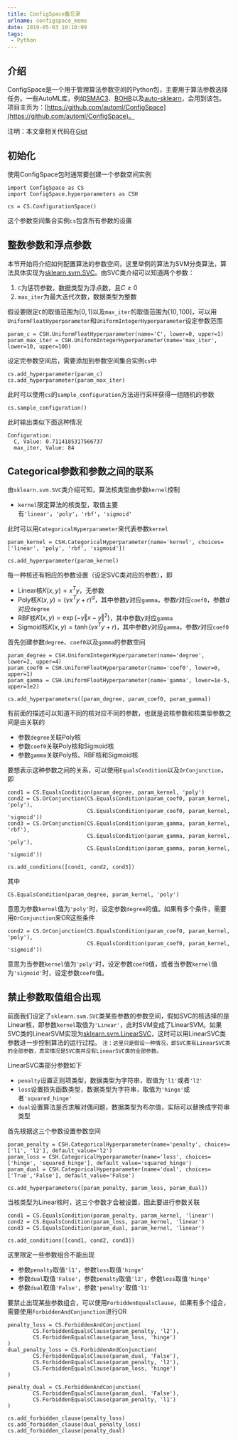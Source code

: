 ```yaml
---
title: ConfigSpace备忘录
urlname: configspace_memo
date: 2019-05-03 10:10:09
tags:
 - Python
---
```


## 介绍

ConfigSpace是一个用于管理算法参数空间的Python包，主要用于算法参数选择任务。一些AutoML库，例如[SMAC3](https://github.com/automl/SMAC3)、[BOHB](https://github.com/automl/HpBandSter)以及[auto-sklearn](https://github.com/automl/auto-sklearn)，会用到该包。项目主页为：[https://github.com/automl/ConfigSpace](https://github.com/automl/ConfigSpace)。

注明：本文章相关代码在[Gist](https://gist.github.com/luowanqian/5fd452f204b60a56e5297c96489ed6dc)

## 初始化

使用ConfigSpace包时通常要创建一个参数空间实例

```
import ConfigSpace as CS
import ConfigSpace.hyperparameters as CSH

cs = CS.ConfigurationSpace()
```

这个参数空间集合实例`cs`包含所有参数的设置

## 整数参数和浮点参数

本节开始将介绍如何配置算法的参数空间，这里举例的算法为SVM分类算法，算法具体实现为[sklearn.svm.SVC](https://scikit-learn.org/stable/modules/generated/sklearn.svm.SVC.html)。由SVC类介绍可以知道两个参数：

1. `C`为惩罚参数，数据类型为浮点数，且$C \ge 0$
2. `max_iter`为最大迭代次数，数据类型为整数

假设要限定`C`的取值范围为$[0, 1]$以及`max_iter`的取值范围为$[10, 100]$，可以用`UniformFloatHyperparameter`和`UniformIntegerHyperparameter`设定参数范围

```
param_c = CSH.UniformFloatHyperparameter(name='C', lower=0, upper=1)
param_max_iter = CSH.UniformIntegerHyperparameter(name='max_iter', lower=10, upper=100)
```

设定完参数空间后，需要添加到参数空间集合实例`cs`中

```
cs.add_hyperparameter(param_c)
cs.add_hyperparameter(param_max_iter)
```

此时可以使用`cs`的`sample_configuration`方法进行采样获得一组随机的参数

```
cs.sample_configuration()
```

此时输出类似下面这种情况

```
Configuration:
  C, Value: 0.7114185317566737
  max_iter, Value: 84
```

## Categorical参数和参数之间的联系

由`sklearn.svm.SVC`类介绍可知，算法核类型由参数`kernel`控制 

* `kernel`限定算法的核类型，取值主要有`'linear'`，`'poly'`，`'rbf'`，`'sigmoid'`

此时可以用`CategoricalHyperparameter`来代表参数`kernel`

```
param_kernel = CSH.CategoricalHyperparameter(name='kernel', choices=['linear', 'poly', 'rbf', 'sigmoid'])

cs.add_hyperparameter(param_kernel)
```

每一种核还有相应的参数设置（设定SVC类对应的参数），即

* Linear核$K(x, y)=x^Ty$，无参数
* Poly核$K(x, y)=(\gamma x^Ty + r)^d$，其中参数$\gamma$对应`gamma`，参数$r$对应`coef0`，参数$d$对应`degree`
* RBF核$K(x, y)=\exp(-\gamma \Vert x - y\Vert^2)$，其中参数$\gamma$对应`gamma`
* Sigmoid核$K(x, y)=\tanh(\gamma x^T y + r)$，其中参数$\gamma$对应`gamma`，参数$r$对应`coef0`

首先创建参数`degree`、`coef0`以及`gamma`的参数空间

```
param_degree = CSH.UniformIntegerHyperparameter(name='degree', lower=2, upper=4)
param_coef0 = CSH.UniformFloatHyperparameter(name='coef0', lower=0, upper=1)
param_gamma = CSH.UniformFloatHyperparameter(name='gamma', lower=1e-5, upper=1e2)

cs.add_hyperparameters([param_degree, param_coef0, param_gamma])
```

有前面的描述可以知道不同的核对应不同的参数，也就是说核参数和核类型参数之间是由关联的

* 参数`degree`关联Poly核
* 参数`coef0`关联Poly核和Sigmoid核
* 参数`gamma`关联Poly核、RBF核和Sigmoid核

要想表示这种参数之间的关系，可以使用`EqualsCondition`以及`OrConjunction`，即

```
cond1 = CS.EqualsCondition(param_degree, param_kernel, 'poly')
cond2 = CS.OrConjunction(CS.EqualsCondition(param_coef0, param_kernel, 'poly'),
                         CS.EqualsCondition(param_coef0, param_kernel, 'sigmoid'))
cond3 = CS.OrConjunction(CS.EqualsCondition(param_gamma, param_kernel, 'rbf'),
                         CS.EqualsCondition(param_gamma, param_kernel, 'poly'),
                         CS.EqualsCondition(param_gamma, param_kernel, 'sigmoid'))

cs.add_conditions([cond1, cond2, cond3])
```

其中

```
CS.EqualsCondition(param_degree, param_kernel, 'poly')
```

意思为参数`kernel`值为`'poly'`时，设定参数`degree`的值。如果有多个条件，需要用`OrConjunction`来OR这些条件

```
cond2 = CS.OrConjunction(CS.EqualsCondition(param_coef0, param_kernel, 'poly'),
                         CS.EqualsCondition(param_coef0, param_kernel, 'sigmoid'))
```

意思为当参数`kernel`值为`'poly'`时，设定参数`coef0`值，或者当参数`kernel`值为`'sigmoid'`时，设定参数`coef0`值。

## 禁止参数取值组合出现

前面我们设定了`sklearn.svm.SVC`类某些参数的参数空间，假如SVC的核选择的是Linear核，即参数`kernel`取值为`'Linear'`，此时SVM变成了LinearSVM。如果SVC类的LinearSVM实现为[sklearn.svm.LinearSVC](https://scikit-learn.org/stable/modules/generated/sklearn.svm.LinearSVC.html)，这时可以用LinearSVC类参数进一步控制算法的运行过程。
`注：这里只是假设一种情况，即SVC类有LinearSVC类的全部参数，真实情况是SVC类并没有LinearSVC类的全部参数。`

LinearSVC类部分参数如下

* `penalty`设置正则项类型，数据类型为字符串，取值为`'l1'`或者`'l2'`
* `loss`设置损失函数类型，数据类型为字符串，取值为`'hinge'`或者`'squared_hinge'`
* `dual`设置算法是否求解对偶问题，数据类型为布尔值，实际可以替换成字符串类型

首先根据这三个参数设置参数空间

```
param_penalty = CSH.CategoricalHyperparameter(name='penalty', choices=['l1', 'l2'], default_value='l2')
param_loss = CSH.CategoricalHyperparameter(name='loss', choices=['hinge', 'squared_hinge'], default_value='squared_hinge')
param_dual = CSH.CategoricalHyperparameter(name='dual', choices=['True','False'], default_value='False')

cs.add_hyperparameters([param_penalty, param_loss, param_dual])
```

当核类型为Linear核时，这三个参数才会被设置，因此要进行参数关联

```
cond1 = CS.EqualsCondition(param_penalty, param_kernel, 'linear')
cond2 = CS.EqualsCondition(param_loss, param_kernel, 'linear')
cond3 = CS.EqualsCondition(param_dual, param_kernel, 'linear')

cs.add_conditions([cond1, cond2, cond3])
```

这里限定一些参数组合不能出现

* 参数`penalty`取值`'l1'`，参数`loss`取值`'hinge'`
* 参数`dual`取值`'False'`，参数`penalty`取值`'l2'`，参数`loss`取值`'hinge'`
* 参数`dual`取值`'False'`，参数`'penalty'`取值`'l1'`

要禁止出现某些参数组合，可以使用`ForbiddenEqualsClause`，如果有多个组合，需要使用`ForbiddenAndConjunction`进行OR

```
penalty_loss = CS.ForbiddenAndConjunction(
        CS.ForbiddenEqualsClause(param_penalty, 'l2'),
        CS.ForbiddenEqualsClause(param_loss, 'hinge')
)
dual_penalty_loss = CS.ForbiddenAndConjunction(
        CS.ForbiddenEqualsClause(param_dual, 'False'),
        CS.ForbiddenEqualsClause(param_penalty, 'l2'),
        CS.ForbiddenEqualsClause(param_loss, 'hinge')
)

penalty_dual = CS.ForbiddenAndConjunction(
        CS.ForbiddenEqualsClause(param_dual, 'False'),
        CS.ForbiddenEqualsClause(param_penalty, 'l1')
)

cs.add_forbidden_clause(penalty_loss)
cs.add_forbidden_clause(dual_penalty_loss)
cs.add_forbidden_clause(penalty_dual)
```